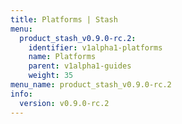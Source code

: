 ```yaml
---
title: Platforms | Stash
menu:
  product_stash_v0.9.0-rc.2:
    identifier: v1alpha1-platforms
    name: Platforms
    parent: v1alpha1-guides
    weight: 35
menu_name: product_stash_v0.9.0-rc.2
info:
  version: v0.9.0-rc.2
---
```


